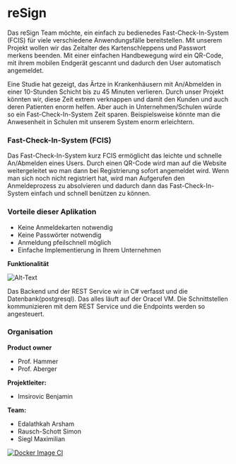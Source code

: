 # reSign 
Das reSign Team möchte, ein einfach zu bedienedes Fast-Check-In-System (FCIS) für viele verschiedene Anwendungsfälle bereitstellen. Mit unserem Projekt wollen wir das Zeitalter des Kartenschleppens und Passwort merkens beenden. Mit einer einfachen Handbewegung wird ein QR-Code, mit ihrem mobilen Endgerät gescannt und dadurch den User automatisch angemeldet.

Eine Studie hat gezeigt, das Ärtze in Krankenhäusern mit An/Abmelden in einer 10-Stunden Schicht bis zu 45 Minuten verlieren. Durch unser Projekt könnten wir, diese Zeit extrem verknappen und damit den Kunden und auch deren Patienten enorm helfen. Aber auch in Unternehmen/Schulen würde so ein Fast-Check-In-System Zeit sparen. Beispielsweise könnte man die Anwesenheit in Schulen mit unserem System enorm erleichtern.

### Fast-Check-In-System (FCIS)
Das Fast-Check-In-System kurz FCIS ermöglicht das leichte und schnelle An/Abmelden eines Users. Durch einen QR-Code wird man auf die Website weitergeleitet wo man dann bei Registrierung sofort angemeldet wird. Wenn man sich noch nicht registriert hat, wird man Aufgerufen den Anmeldeprozess zu absolvieren und dadurch dann das Fast-Check-In-System einfach und schnell benützen zu können.

### Vorteile dieser Aplikation
- Keine Anmeldekarten notwendig
- Keine Passwörter notwendig
- Anmeldung pfeilschnell möglich
- Einfache Implementierung in Ihrem Unternehmen

**Funktionalität**

![Alt-Text](https://github.com/steinmax/reSign/blob/main/Resources/FCIS.png)

Das Backend und der REST Service wir in C# verfasst und die Datenbank(postgresql).
Das alles läuft auf der Oracel VM. Die Schnittstellen kommunizieren mit dem REST Service und die Endpoints werden so angesteuert.

### Organisation
**Product owner**
- Prof. Hammer 
- Prof. Aberger

**Projektleiter:**
- Imsirovic Benjamin

**Team:** 
- Edalathkah Arsham
- Rausch-Schott Simon
- Siegl Maximilian

[![Docker Image CI](https://github.com/steinmax/reSign/actions/workflows/docker-image.yml/badge.svg)](https://github.com/steinmax/reSign/actions/workflows/docker-image.yml)
